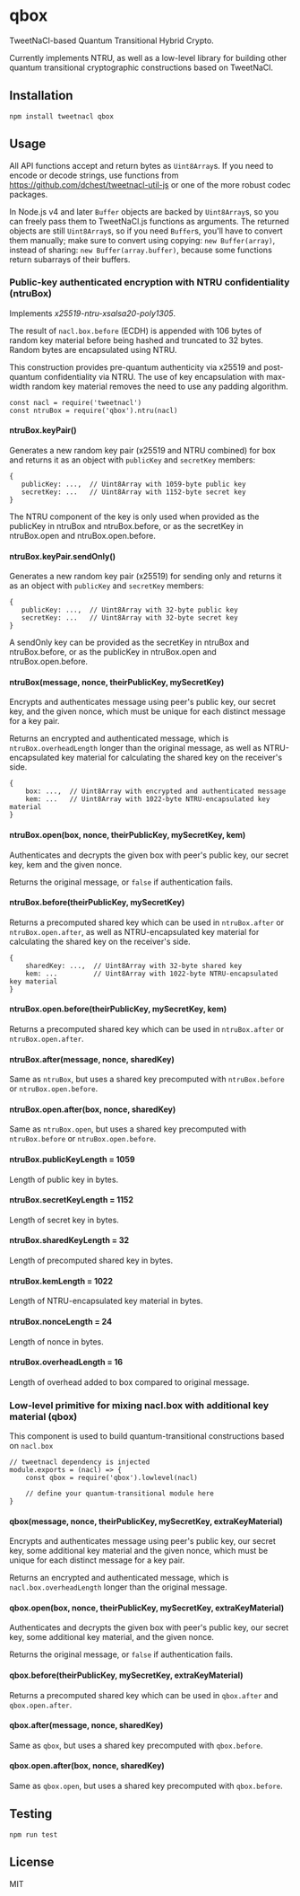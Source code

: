 # qbox

TweetNaCl-based Quantum Transitional Hybrid Crypto.

Currently implements NTRU, as well as a low-level library for building other quantum transitional cryptographic constructions based on TweetNaCl.

## Installation

	npm install tweetnacl qbox

## Usage

All API functions accept and return bytes as `Uint8Array`s.  If you need to
encode or decode strings, use functions from
<https://github.com/dchest/tweetnacl-util-js> or one of the more robust codec
packages.

In Node.js v4 and later `Buffer` objects are backed by `Uint8Array`s, so you
can freely pass them to TweetNaCl.js functions as arguments. The returned
objects are still `Uint8Array`s, so if you need `Buffer`s, you'll have to
convert them manually; make sure to convert using copying: `new Buffer(array)`,
instead of sharing: `new Buffer(array.buffer)`, because some functions return
subarrays of their buffers.

### Public-key authenticated encryption with NTRU confidentiality (ntruBox)

Implements *x25519-ntru-xsalsa20-poly1305*.

The result of `nacl.box.before` (ECDH) is appended with 106 bytes of random key material before being hashed and truncated to 32 bytes. Random bytes are encapsulated using NTRU.

This construction provides pre-quantum authenticity via x25519 and post-quantum confidentiality via NTRU. The use of key encapsulation with max-width random key material removes the need to use any padding algorithm.

	const nacl = require('tweetnacl')
	const ntruBox = require('qbox').ntru(nacl)

#### ntruBox.keyPair()

Generates a new random key pair (x25519 and NTRU combined) for box and returns it as an object with
`publicKey` and `secretKey` members:

    {
       publicKey: ...,  // Uint8Array with 1059-byte public key
       secretKey: ...   // Uint8Array with 1152-byte secret key
    }

The NTRU component of the key is only used when provided as the publicKey in ntruBox and ntruBox.before, or as the secretKey in ntruBox.open and ntruBox.open.before.

#### ntruBox.keyPair.sendOnly()

Generates a new random key pair (x25519) for sending only and returns it as an object with
`publicKey` and `secretKey` members:

    {
       publicKey: ...,  // Uint8Array with 32-byte public key
       secretKey: ...   // Uint8Array with 32-byte secret key
    }

A sendOnly key can be provided as the secretKey in ntruBox and ntruBox.before, or as the publicKey in ntruBox.open and ntruBox.open.before. 

#### ntruBox(message, nonce, theirPublicKey, mySecretKey)

Encrypts and authenticates message using peer's public key, our secret key, and
the given nonce, which must be unique for each distinct message for a key pair.

Returns an encrypted and authenticated message, which is `ntruBox.overheadLength` longer than the original message, as well as NTRU-encapsulated key material for calculating the shared key on the receiver's side.

	{
		box: ...,  // Uint8Array with encrypted and authenticated message
		kem: ...   // Uint8Array with 1022-byte NTRU-encapsulated key material
	}

#### ntruBox.open(box, nonce, theirPublicKey, mySecretKey, kem)

Authenticates and decrypts the given box with peer's public key, our secret key, kem and the given nonce.

Returns the original message, or `false` if authentication fails.

#### ntruBox.before(theirPublicKey, mySecretKey)

Returns a precomputed shared key which can be used in `ntruBox.after` or `ntruBox.open.after`, as well as NTRU-encapsulated key material for calculating the shared key on the receiver's side.

	{
		sharedKey: ...,  // Uint8Array with 32-byte shared key
		kem: ...         // Uint8Array with 1022-byte NTRU-encapsulated key material
	}

#### ntruBox.open.before(theirPublicKey, mySecretKey, kem)

Returns a precomputed shared key which can be used in `ntruBox.after` or `ntruBox.open.after`.

#### ntruBox.after(message, nonce, sharedKey)

Same as `ntruBox`, but uses a shared key precomputed with `ntruBox.before` or `ntruBox.open.before`.

#### ntruBox.open.after(box, nonce, sharedKey)

Same as `ntruBox.open`, but uses a shared key precomputed with `ntruBox.before` or `ntruBox.open.before`.

#### ntruBox.publicKeyLength = 1059

Length of public key in bytes.

#### ntruBox.secretKeyLength = 1152

Length of secret key in bytes.

#### ntruBox.sharedKeyLength = 32

Length of precomputed shared key in bytes.

#### ntruBox.kemLength = 1022

Length of NTRU-encapsulated key material in bytes.

#### ntruBox.nonceLength = 24

Length of nonce in bytes.

#### ntruBox.overheadLength = 16

Length of overhead added to box compared to original message.

### Low-level primitive for mixing nacl.box with additional key material (qbox)

This component is used to build quantum-transitional constructions based on `nacl.box`

	// tweetnacl dependency is injected
	module.exports = (nacl) => {
		const qbox = require('qbox').lowlevel(nacl)

		// define your quantum-transitional module here
	}

#### qbox(message, nonce, theirPublicKey, mySecretKey, extraKeyMaterial)

Encrypts and authenticates message using peer's public key, our secret key, some additional key material and the given nonce, which must be unique for each distinct message for a key pair.

Returns an encrypted and authenticated message, which is
`nacl.box.overheadLength` longer than the original message.

#### qbox.open(box, nonce, theirPublicKey, mySecretKey, extraKeyMaterial)

Authenticates and decrypts the given box with peer's public key, our secret key, some additional key material, and the given nonce.

Returns the original message, or `false` if authentication fails.

#### qbox.before(theirPublicKey, mySecretKey, extraKeyMaterial)

Returns a precomputed shared key which can be used in `qbox.after` and `qbox.open.after`.

#### qbox.after(message, nonce, sharedKey)

Same as `qbox`, but uses a shared key precomputed with `qbox.before`.

#### qbox.open.after(box, nonce, sharedKey)

Same as `qbox.open`, but uses a shared key precomputed with `qbox.before`.

## Testing

`npm run test`

## License

MIT